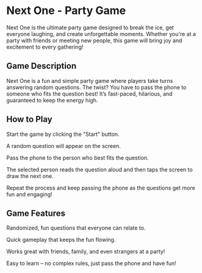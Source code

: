 # Next One - Party Game 
Next One is the ultimate party game designed to break the ice, get everyone laughing, and create unforgettable moments. Whether you're at a party with friends or meeting new people, this game will bring joy and excitement to every gathering!

## **Game Description**
Next One is a fun and simple party game where players take turns answering random questions. The twist? You have to pass the phone to someone who fits the question best! It’s fast-paced, hilarious, and guaranteed to keep the energy high.

## **How to Play**
Start the game by clicking the "Start" button.

A random question will appear on the screen.

Pass the phone to the person who best fits the question.

The selected person reads the question aloud and then taps the screen to draw the next one.

Repeat the process and keep passing the phone as the questions get more fun and engaging!

## **Game Features**
Randomized, fun questions that everyone can relate to.

Quick gameplay that keeps the fun flowing.

Works great with friends, family, and even strangers at a party!

Easy to learn – no complex rules, just pass the phone and have fun!
